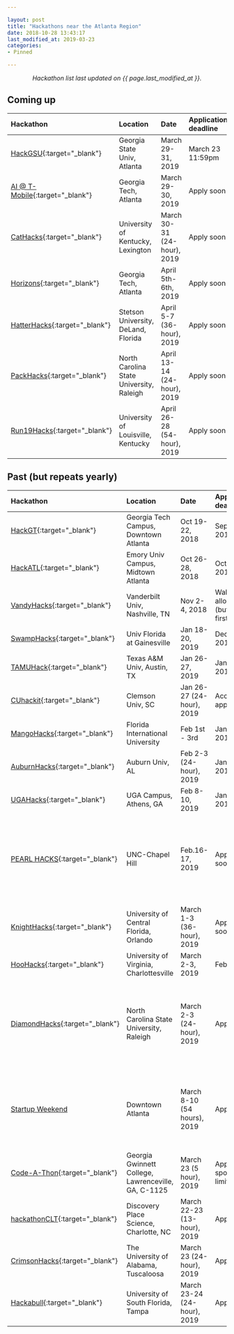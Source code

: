 ```yaml
---

layout: post
title: "Hackathons near the Atlanta Region"
date: 2018-10-28 13:43:17
last_modified_at: 2019-03-23
categories:
- Pinned

---
```


<center>
<em>Hackathon list last updated on {{ page.last_modified_at }}.</em>
</center>

## Coming up

|Hackathon|	Location|	Date	| Application deadline | Notes
|:--------| :---    | :---      | :---                 | :---
|[HackGSU](http://hackgsu.com/){:target="_blank"}|Georgia State Univ, Atlanta|March 29-31, 2019|March 23 11:59pm|Must go! 500+ participant event, don't apply late!
|[AI @ T-Mobile](https://c2c-tmobile.weareasterisk.com/){:target="_blank"}|Georgia Tech, Atlanta|March 29-30, 2019|Apply soon|~21 hour hackathon
|[CatHacks](http://cathacks.cs.uky.edu/){:target="_blank"}|University of Kentucky, Lexington|March 30-31 (24-hour), 2019|Apply soon|Accepts high-schoolers. Travel reimbursements available. 6 hours from ATL
|[Horizons](https://horizons.hack.gt/){:target="_blank"}|Georgia Tech, Atlanta|April 5th-6th, 2019|Apply soon|Make-a-thon that incorporates art + tech
|[HatterHacks](http://greatercentralfloridatechfaire.com/){:target="_blank"}|Stetson University, DeLand, Florida|April 5-7 (36-hour), 2019|Apply soon|Travel reimbursements. ~7 hours from ATL
|[PackHacks](http://ncsupackhacks.org/){:target="_blank"}|North Carolina State University, Raleigh|April 13-14 (24-hour), 2019|Apply soon|~6 hours from ATL
|[Run19Hacks](http://www.run19hacks.com/){:target="_blank"}|University of Louisville, Kentucky|April 26-28 (54-hour), 2019|Apply soon|Costs money to attend and only for students. ~7 hours from ATL





## Past (but repeats yearly)

|Hackathon|	Location|	Date	| Application deadline | Notes
|:--------| :---    | :---      | :---                 | :---
|[HackGT](https://2018.hack.gt/){:target="_blank"}|	Georgia Tech Campus, Downtown Atlanta|	Oct 19-22, 2018|	Sep 30, 2018
|[HackATL](https://www.hackatl.org/){:target="_blank"}|	Emory Univ Campus, Midtown Atlanta|	Oct 26-28, 2018|	Oct 19, 2018
|[VandyHacks](https://vandyhacks.org/){:target="_blank"}|Vanderbilt Univ, Nashville, TN|	Nov 2-4, 2018|Walk-ins allowed<br>(but apply first)
|[SwampHacks](https://2019.swamphacks.com/){:target="_blank"}|Univ Florida at Gainesville|	Jan 18-20, 2019|	Dec 21st, 2018 | Charter bus available from GA Tech campus
|[TAMUHack](https://tamuhack.com/){:target="_blank"}|Texas A&M Univ, Austin, TX|	Jan 26-27, 2019|	Jan 6th, 2019
|[CUhackit](https://cuhack.it/){:target="_blank"}|Clemson Univ, SC|	Jan 26-27 (24-hour), 2019| Accepting applications | Only 24 hour event. 1.5 hours driving from ATL. 
|[MangoHacks](https://mangohacks.com/){:target="_blank"}|Florida International University|Feb 1st - 3rd |Jan 25, 2019| Buses exist, and they also refund travel expenses
|[AuburnHacks](https://auburnhacks.com/){:target="_blank"}|Auburn Univ, AL|Feb 2-3 (24-hour), 2019|Jan 27, 2019|2 hours drive away
|[UGAHacks](https://ugahacks.com/){:target="_blank"}|UGA Campus, Athens, GA|Feb 8-10, 2019|	Jan 31, 2019 | 1000+ participants. Must go!
|[PEARL HACKS](https://pearlhacks.com/){:target="_blank"}|UNC-Chapel Hill|Feb.16-17, 2019|Apply soon??|Females or non-binary gender only. Others can still volunteer/mentor. First-time coder friendly! Buses from GA Tech, Emory, and GSU campuses
|[KnightHacks](https://knighthacks.org/){:target="_blank"}|University of Central Florida, Orlando|March 1-3 (36-hour), 2019|Apply soon?|7 hour drive
|[HooHacks](https://www.hoohacks.io/){:target="_blank"}|University of Virginia, Charlottesville|March 2-3, 2019|Feb 14|24 hour event. 8 hours drive from ATL
|[DiamondHacks](https://www.ncsudiamondhacks.com/){:target="_blank"}|North Carolina State University, Raleigh|March 2-3 (24-hour), 2019|Apply soon|For anyone who currently self-identifies, or has ever self-identified, as female, non-binary, or gender nonconforming. ~7 hours from ATL.
|[Startup Weekend](http://communities.techstars.com/usa/atlanta/startup-weekend/13924)|Downtown Atlanta|March 8-10 (54 hours), 2019|Apply soon|Not just a tech hackathon, but this is for building actual businesses! Open to everyone, but requires a fee for participation. 
|[Code-A-Thon](https://docs.google.com/forms/d/1U79MwZJ2kMg4vRTbqtWb3_orr7l01lbIS-xwd0ocIyo/viewform?edit_requested=true){:target="_blank"}|Georgia Gwinnett College, Lawrenceville, GA, C-1125|March 23 (5 hour), 2019|Apply soon, spots are limited|Only GGC Students are accepted
|[hackathonCLT](http://hackathonclt.org/){:target="_blank"}|Discovery Place Science, Charlotte, NC|March 22-23 (13-hour), 2019|Apply soon|Accepts anyone 18 and above. 3.5 hours away from ATL
|[CrimsonHacks](https://www.crimsonhacks.com/){:target="_blank"}|The University of Alabama, Tuscaloosa|March 23 (24-hour), 2019|Apply soon|3.5 hours away from ATL
|[Hackabull](https://hackabull.io/#home){:target="_blank"}|University of South Florida, Tampa|March 23-24 (24-hour), 2019|Apply soon|~7 hours away
